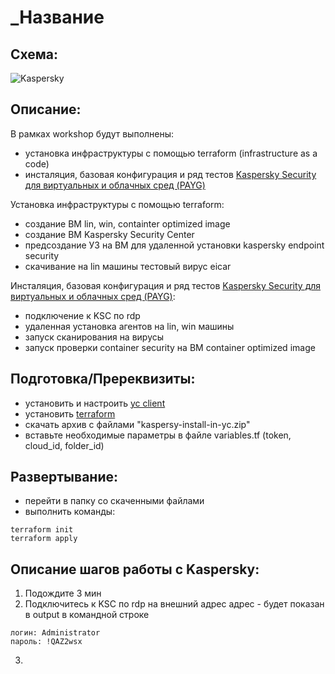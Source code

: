 # _Название


## Схема:
![Kaspersky](https://user-images.githubusercontent.com/85429798/124883024-9a9fe700-dfd9-11eb-82d6-1f795b4ee383.jpg) 


## Описание:
В рамках workshop будут выполнены:
- установка инфраструктуры с помощью terraform (infrastructure as a code)
- инсталяция, базовая конфигурация и ряд тестов [Kaspersky Security для виртуальных и облачных сред (PAYG)](https://cloud.yandex.ru/marketplace/products/f2eghdh3f8nnbu389nsh) 


Установка инфраструктуры с помощью terraform:
- создание ВМ lin, win, containter optimized image
- создание ВМ Kaspersky Security Center
- предсоздание УЗ на ВМ для удаленной установки kaspersky endpoint security
- скачивание на lin машины тестовый вирус eicar


Инсталяция, базовая конфигурация и ряд тестов [Kaspersky Security для виртуальных и облачных сред (PAYG)](https://cloud.yandex.ru/marketplace/products/f2eghdh3f8nnbu389nsh):
- подключение к KSC по rdp
- удаленная установка агентов на lin, win машины
- запуск сканирования на вирусы
- запуск проверки container security на ВМ container optimized image


## Подготовка/Пререквизиты:
- установить и настроить [yc client](https://cloud.yandex.ru/docs/cli/quickstart)
- установить [terraform](https://www.terraform.io/downloads.html)
- скачать архив с файлами "kaspersy-install-in-yc.zip"
- вставьте необходимые параметры в файле variables.tf (token, cloud_id, folder_id)


## Развертывание:
- перейти в папку со скаченными файлами
- выполнить команды:
```
terraform init
terraform apply 
```

## Описание шагов работы с Kaspersky:
1) Подождите 3 мин
2) Подключитесь к KSC по rdp на внешний адрес
адрес - будет показан в output в командной строке
```
логин: Administrator
пароль: !QAZ2wsx
```
3)



